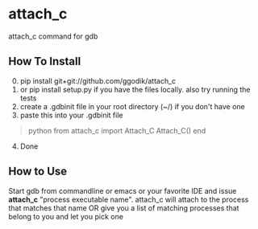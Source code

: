 attach_c
========

attach_c command for gdb


How To Install
---------

0. pip install git+git://github.com/ggodik/attach_c
1. or pip install setup.py if you have the files locally. also try running the tests
2. create a .gdbinit file in your root directory (~/) if you don't have one
3. paste this into your .gdbinit file

> python
> from attach_c import Attach_C
> Attach_C()
> end

4. Done

How to Use
----------
Start gdb from commandline or emacs or your favorite IDE and issue <b>attach_c</b> "process executable name". attach_c will attach to the process that matches that name OR give you a list of matching processes that belong to you and let you pick one